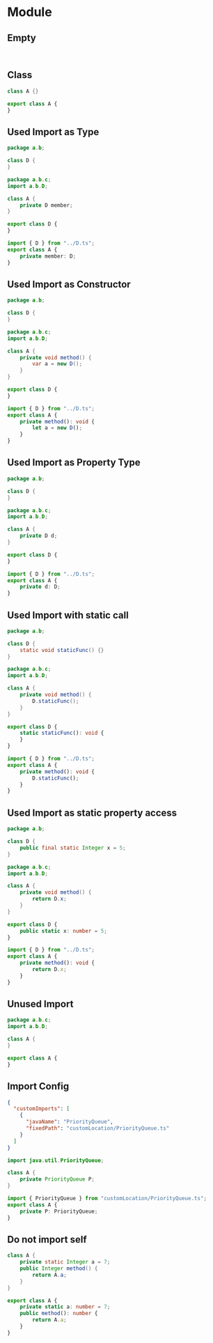 # Module

## Empty
```java
```
```typescript
```

## Class
```java
class A {}
```
```typescript
export class A {
}
```

## Used Import as Type
```java
package a.b;

class D {
}
```
```java
package a.b.c;
import a.b.D;

class A {
    private D member;
}
```
```typescript
export class D {
}
```
```typescript
import { D } from "../D.ts";
export class A {
    private member: D;
}
```

## Used Import as Constructor
```java
package a.b;

class D {
}
```
```java
package a.b.c;
import a.b.D;

class A {
    private void method() {
        var a = new D();
    }
}
```
```typescript
export class D {
}
```
```typescript
import { D } from "../D.ts";
export class A {
    private method(): void {
        let a = new D();
    }
}
```

## Used Import as Property Type
```java
package a.b;

class D {
}
```
```java
package a.b.c;
import a.b.D;

class A {
    private D d;
}
```
```typescript
export class D {
}
```
```typescript
import { D } from "../D.ts";
export class A {
    private d: D;
}
```

## Used Import with static call
```java
package a.b;

class D {
    static void staticFunc() {}
}
```
```java
package a.b.c;
import a.b.D;

class A {
    private void method() {
        D.staticFunc();
    }
}
```
```typescript
export class D {
    static staticFunc(): void {
    }
}
```
```typescript
import { D } from "../D.ts";
export class A {
    private method(): void {
        D.staticFunc();
    }
}
```

## Used Import as static property access
```java
package a.b;

class D {
    public final static Integer x = 5;
}
```
```java
package a.b.c;
import a.b.D;

class A {
    private void method() {
        return D.x;
    }
}
```
```typescript
export class D {
    public static x: number = 5;
}
```
```typescript
import { D } from "../D.ts";
export class A {
    private method(): void {
        return D.x;
    }
}
```

## Unused Import
```java
package a.b.c;
import a.b.D;

class A {
}
```
```typescript
export class A {
}
```

## Import Config
```json
{
  "customImports": [
    {
      "javaName": "PriorityQueue",
      "fixedPath": "customLocation/PriorityQueue.ts"
    }
  ]
}
```
```java
import java.util.PriorityQueue;

class A {
    private PriorityQueue P;
}
```
```typescript
import { PriorityQueue } from "customLocation/PriorityQueue.ts";
export class A {
    private P: PriorityQueue;
}
```

## Do not import self
```java
class A {
    private static Integer a = 7;
    public Integer method() {
        return A.a;
    }
}
```
```typescript
export class A {
    private static a: number = 7;
    public method(): number {
        return A.a;
    }
}
```
